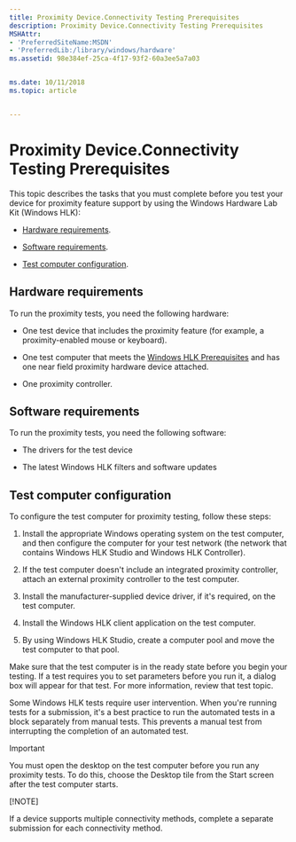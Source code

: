 ```yaml
---
title: Proximity Device.Connectivity Testing Prerequisites
description: Proximity Device.Connectivity Testing Prerequisites
MSHAttr:
- 'PreferredSiteName:MSDN'
- 'PreferredLib:/library/windows/hardware'
ms.assetid: 98e384ef-25ca-4f17-93f2-60a3ee5a7a03


ms.date: 10/11/2018
ms.topic: article


---
```


# Proximity Device.Connectivity Testing Prerequisites


This topic describes the tasks that you must complete before you test your device for proximity feature support by using the Windows Hardware Lab Kit (Windows HLK):

-   [Hardware requirements](#bkmk-hck-sdc-hr).

-   [Software requirements](#bkmk-hck-sdc-sr).

-   [Test computer configuration](#bkmk-hck-sdc-tc).

## <span id="BKMK_HCK_SDC_hR"></span><span id="bkmk-hck-sdc-hr"></span><span id="BKMK_HCK_SDC_HR"></span>Hardware requirements


To run the proximity tests, you need the following hardware:

- One test device that includes the proximity feature (for example, a proximity-enabled mouse or keyboard).

- One test computer that meets the [Windows HLK Prerequisites](../getstarted/windows-hlk-prerequisites.md) and has one near field proximity hardware device attached.

- One proximity controller.

## <span id="BKMK_HCK_SDC_sR"></span><span id="bkmk-hck-sdc-sr"></span><span id="BKMK_HCK_SDC_SR"></span>Software requirements


To run the proximity tests, you need the following software:

-   The drivers for the test device

-   The latest Windows HLK filters and software updates

## <span id="BKMK_HCK_SDC_tC"></span><span id="bkmk-hck-sdc-tc"></span><span id="BKMK_HCK_SDC_TC"></span>Test computer configuration


To configure the test computer for proximity testing, follow these steps:

1.  Install the appropriate Windows operating system on the test computer, and then configure the computer for your test network (the network that contains Windows HLK Studio and Windows HLK Controller).

2.  If the test computer doesn't include an integrated proximity controller, attach an external proximity controller to the test computer.

3.  Install the manufacturer-supplied device driver, if it's required, on the test computer.

4.  Install the Windows HLK client application on the test computer.

5.  By using Windows HLK Studio, create a computer pool and move the test computer to that pool.

Make sure that the test computer is in the ready state before you begin your testing. If a test requires you to set parameters before you run it, a dialog box will appear for that test. For more information, review that test topic.

Some Windows HLK tests require user intervention. When you're running tests for a submission, it's a best practice to run the automated tests in a block separately from manual tests. This prevents a manual test from interrupting the completion of an automated test.

> [!IMPORTANT]
> 
> You must open the desktop on the test computer before you run any proximity tests. To do this, choose the Desktop tile from the Start screen after the test computer starts.
> 
> [!NOTE]
> 
> If a device supports multiple connectivity methods, complete a separate submission for each connectivity method.

 

 

 






